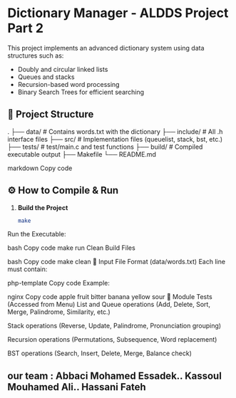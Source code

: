 # Dictionary Manager - ALDDS Project Part 2

This project implements an advanced dictionary system using data structures such as:

- Doubly and circular linked lists
- Queues and stacks
- Recursion-based word processing
- Binary Search Trees for efficient searching

## 📂 Project Structure

.
├── data/ # Contains words.txt with the dictionary
├── include/ # All .h interface files
├── src/ # Implementation files (queuelist, stack, bst, etc.)
├── tests/ # test/main.c and test functions
├── build/ # Compiled executable output
├── Makefile
└── README.md

markdown
Copy code

## ⚙️ How to Compile & Run

1. **Build the Project**
   ```bash
   make
Run the Executable:

bash
Copy code
make run
Clean Build Files

bash
Copy code
make clean
📁 Input File Format (data/words.txt)
Each line must contain:

php-template
Copy code
<word> <synonym> <antonym>
Example:

nginx
Copy code
apple fruit bitter
banana yellow sour
🧪 Module Tests (Accessed from Menu)
List and Queue operations (Add, Delete, Sort, Merge, Palindrome, Similarity, etc.)

Stack operations (Reverse, Update, Palindrome, Pronunciation grouping)

Recursion operations (Permutations, Subsequence, Word replacement)

BST operations (Search, Insert, Delete, Merge, Balance check)
## our team : Abbaci Mohamed Essadek.. Kassoul Mouhamed Ali.. Hassani Fateh
